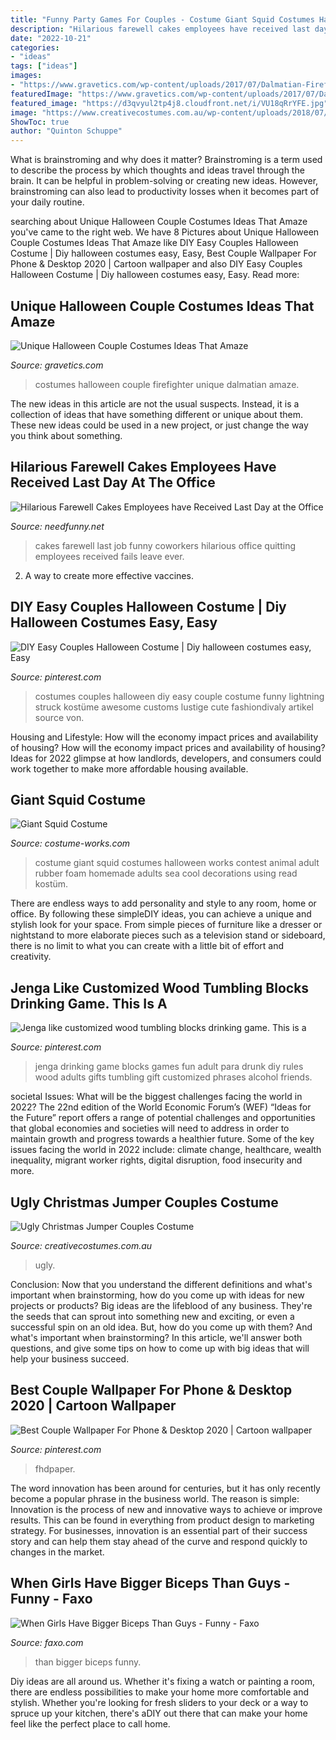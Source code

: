 ```yaml
---
title: "Funny Party Games For Couples - Costume Giant Squid Costumes Halloween Works Contest Animal Adult Rubber Foam Homemade Adults Sea Cool Decorations Using Read Kostüm"
description: "Hilarious farewell cakes employees have received last day at the office"
date: "2022-10-21"
categories:
- "ideas"
tags: ["ideas"]
images:
- "https://www.gravetics.com/wp-content/uploads/2017/07/Dalmatian-Firefighter.jpg"
featuredImage: "https://www.gravetics.com/wp-content/uploads/2017/07/Dalmatian-Firefighter.jpg"
featured_image: "https://d3qvyul2tp4j8.cloudfront.net/i/VU18qRrYFE.jpg"
image: "https://www.creativecostumes.com.au/wp-content/uploads/2018/07/CC_April_18_133-768x1024.jpg"
ShowToc: true
author: "Quinton Schuppe"
---
```



What is brainstroming and why does it matter?
Brainstroming is a term used to describe the process by which thoughts and ideas travel through the brain. It can be helpful in problem-solving or creating new ideas. However, brainstroming can also lead to productivity losses when it becomes part of your daily routine.

	

		
searching about Unique Halloween Couple Costumes Ideas That Amaze you've came to the right web. We have 8 Pictures about Unique Halloween Couple Costumes Ideas That Amaze like DIY Easy Couples Halloween Costume | Diy halloween costumes easy, Easy, Best Couple Wallpaper For Phone &amp; Desktop 2020 | Cartoon wallpaper and also DIY Easy Couples Halloween Costume | Diy halloween costumes easy, Easy. Read more:
		
    
## Unique Halloween Couple Costumes Ideas That Amaze

<img loading=lazy src="https://www.gravetics.com/wp-content/uploads/2017/07/Dalmatian-Firefighter.jpg" onerror="this.onerror=null;this.src='https://tse3.mm.bing.net/th?id=OIP.2GyKmF6GvnY-WS6n4MIymwHaJ4&amp;pid=15.1';" alt="Unique Halloween Couple Costumes Ideas That Amaze">

_Source: gravetics.com_

>costumes halloween couple firefighter unique dalmatian amaze. 

	

The new ideas in this article are not the usual suspects. Instead, it is a collection of ideas that have something different or unique about them. These new ideas could be used in a new project, or just change the way you think about something.

    
## Hilarious Farewell Cakes Employees Have Received Last Day At The Office

<img loading=lazy src="https://www.needfunny.net/wp-content/uploads/2016/12/hilarious-farewell-cakes-25.jpg" onerror="this.onerror=null;this.src='https://tse3.mm.bing.net/th?id=OIP.GTowisy4UHrP_t6sdtyifwHaJo&amp;pid=15.1';" alt="Hilarious Farewell Cakes Employees have Received Last Day at the Office">

_Source: needfunny.net_

>cakes farewell last job funny coworkers hilarious office quitting employees received fails leave ever. 

	

2. A way to create more effective vaccines.

    
## DIY Easy Couples Halloween Costume | Diy Halloween Costumes Easy, Easy

<img loading=lazy src="https://i.pinimg.com/736x/3b/d7/7c/3bd77cac1f336bde927f67da6f091036--easy-couple-halloween-costumes-diy-couples-costumes.jpg" onerror="this.onerror=null;this.src='https://tse4.mm.bing.net/th?id=OIP.fdLpmx77QbaatEcWmiXHjgHaJ4&amp;pid=15.1';" alt="DIY Easy Couples Halloween Costume | Diy halloween costumes easy, Easy">

_Source: pinterest.com_

>costumes couples halloween diy easy couple costume funny lightning struck kostüme awesome customs lustige cute fashiondivaly artikel source von. 

	

Housing and Lifestyle: How will the economy impact prices and availability of housing?
How will the economy impact prices and availability of housing? 
Ideas for 2022 glimpse at how landlords, developers, and consumers could work together to make more affordable housing available.

    
## Giant Squid Costume

<img loading=lazy src="http://photos.costume-works.com/full/giant_squid1.jpg" onerror="this.onerror=null;this.src='https://tse3.mm.bing.net/th?id=OIP.Xjn-6Ml6V1SasCtggWS6XgHaLA&amp;pid=15.1';" alt="Giant Squid Costume">

_Source: costume-works.com_

>costume giant squid costumes halloween works contest animal adult rubber foam homemade adults sea cool decorations using read kostüm. 

	

There are endless ways to add personality and style to any room, home or office. By following these simpleDIY ideas, you can achieve a unique and stylish look for your space. From simple pieces of furniture like a dresser or nightstand to more elaborate pieces such as a television stand or sideboard, there is no limit to what you can create with a little bit of effort and creativity.

    
## Jenga Like Customized Wood Tumbling Blocks Drinking Game. This Is A

<img loading=lazy src="https://i.pinimg.com/736x/6e/d1/67/6ed167c82e486640d484641475d18eab.jpg" onerror="this.onerror=null;this.src='https://tse4.mm.bing.net/th?id=OIP.1BN7W0ea6ycHcggPRiFxuwHaJ4&amp;pid=15.1';" alt="Jenga like customized wood tumbling blocks drinking game. This is a">

_Source: pinterest.com_

>jenga drinking game blocks games fun adult para drunk diy rules wood adults gifts tumbling gift customized phrases alcohol friends. 

	

societal Issues: What will be the biggest challenges facing the world in 2022?
The 22nd edition of the World Economic Forum’s (WEF) “Ideas for the Future” report offers a range of potential challenges and opportunities that global economies and societies will need to address in order to maintain growth and progress towards a healthier future. Some of the key issues facing the world in 2022 include: climate change, healthcare, wealth inequality, migrant worker rights, digital disruption, food insecurity and more.

    
## Ugly Christmas Jumper Couples Costume

<img loading=lazy src="https://www.creativecostumes.com.au/wp-content/uploads/2018/07/CC_April_18_133-768x1024.jpg" onerror="this.onerror=null;this.src='https://tse2.mm.bing.net/th?id=OIP.HW9Fv4UDj9eJoob3fn4hiwHaJ4&amp;pid=15.1';" alt="Ugly Christmas Jumper Couples Costume">

_Source: creativecostumes.com.au_

>ugly. 

	

Conclusion: Now that you understand the different definitions and what's important when brainstorming, how do you come up with ideas for new projects or products?
Big ideas are the lifeblood of any business. They're the seeds that can sprout into something new and exciting, or even a successful spin on an old idea. But, how do you come up with them? And what's important when brainstorming? In this article, we'll answer both questions, and give some tips on how to come up with big ideas that will help your business succeed.

    
## Best Couple Wallpaper For Phone &amp; Desktop 2020 | Cartoon Wallpaper

<img loading=lazy src="https://i.pinimg.com/736x/fa/f2/2f/faf22f682fa985237767454296c2e089.jpg" onerror="this.onerror=null;this.src='https://tse2.mm.bing.net/th?id=OIP.jfH8GKA4vxPlFBWUoeFnjAHaNK&amp;pid=15.1';" alt="Best Couple Wallpaper For Phone &amp; Desktop 2020 | Cartoon wallpaper">

_Source: pinterest.com_

>fhdpaper. 

	

The word innovation has been around for centuries, but it has only recently become a popular phrase in the business world. The reason is simple: Innovation is the process of new and innovative ways to achieve or improve results. This can be found in everything from product design to marketing strategy. For businesses, innovation is an essential part of their success story and can help them stay ahead of the curve and respond quickly to changes in the market.

    
## When Girls Have Bigger Biceps Than Guys - Funny - Faxo

<img loading=lazy src="https://d3qvyul2tp4j8.cloudfront.net/i/VU18qRrYFE.jpg" onerror="this.onerror=null;this.src='https://tse2.mm.bing.net/th?id=OIP.6ylLdLXC477pn3ddcLxFYAHaKK&amp;pid=15.1';" alt="When Girls Have Bigger Biceps Than Guys - Funny - Faxo">

_Source: faxo.com_

>than bigger biceps funny. 

	

Diy ideas are all around us. Whether it's fixing a watch or painting a room, there are endless possibilities to make your home more comfortable and stylish. Whether you're looking for fresh sliders to your deck or a way to spruce up your kitchen, there's aDIY out there that can make your home feel like the perfect place to call home.

